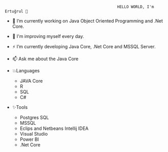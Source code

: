                                                      HELLO WORLD, I'm Ertuğrul 👋 
- 🔭 I’m currently working on Java Object Oriented Programming and .Net Core. 
- 🌱 I'm improving myself every day.
- ⚡ I’m currently developing Java Core, .Net Core and MSSQL Server.
- 📫 Ask me about the Java Core
  
- 💥Languages
    - JAVA Core 
    - R
    - SQL
    - C# 
   
 - ✨Tools
    - Postgres SQL
    - MSSQL
    - Eclips and Netbeans Intellij IDEA
    - Visual Studio 
    - Power BI
    - .Net Core
    



